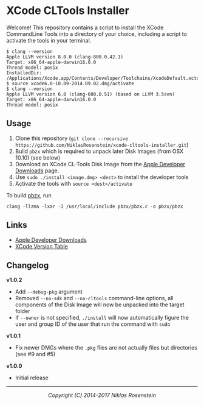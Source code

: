 # XCode CLTools Installer

Welcome! This repository contains a script to install the XCode CommandLine
Tools into a directory of your choice, including a script to activate the tools
in your terminal.

    $ clang --version
    Apple LLVM version 8.0.0 (clang-800.0.42.1)
    Target: x86_64-apple-darwin16.0.0
    Thread model: posix
    InstalledDir: /Applications/Xcode.app/Contents/Developer/Toolchains/XcodeDefault.xctoolchain/usr/bin
    $ source xcode6.0-10.09-2014.09.02.dmg/activate
    $ clang --version
    Apple LLVM version 6.0 (clang-600.0.51) (based on LLVM 3.5svn)
    Target: x86_64-apple-darwin16.0.0
    Thread model: posix


## Usage

1. Clone this repository (`git clone --recursive https://github.com/NiklasRosenstein/xcode-cltools-installer.git`)
2. Build `pbzx` which is required to unpack later Disk Images (from OSX 10.10) (see below)
3. Download an XCode CL-Tools Disk Image from the [Apple Developer Downloads] page.
4. Use `sudo ./install <image.dmg> <dest>` to install the developer tools
5. Activate the tools with `source <dest>/activate`

To build [pbzx], run

    clang -llzma -lxar -I /usr/local/include pbzx/pbzx.c -o pbzx/pbzx

  [Apple Developer Downloads]: https://developer.apple.com/downloads/index.action
  [pbzx]: https://github.com/NiklasRosenstein/pbzx
  [XCode Version Table]: https://github.com/NiklasRosenstein/xcode-cltools-installer/wiki/XCode-Versions


## Links

- [Apple Developer Downloads]
- [XCode Version Table]

## Changelog

__v1.0.2__

- Add `--debug-pkg` argument
- Removed `--no-sdk` and `--no-cltools` command-line options, all components
  of the Disk Image will now be unpacked into the target folder
- If `--owner` is not specified, `./install` will now automatically figure
  the user and group ID of the user that run the command with `sudo`

__v1.0.1__

- Fix newer DMGs where the `.pkg` files are not actually files but directories
  (see #9 and #5)

__v1.0.0__

- Initial release

---

<p align="center"><i>Copyright (C) 2014-2017 Niklas Rosenstein</i></p>

